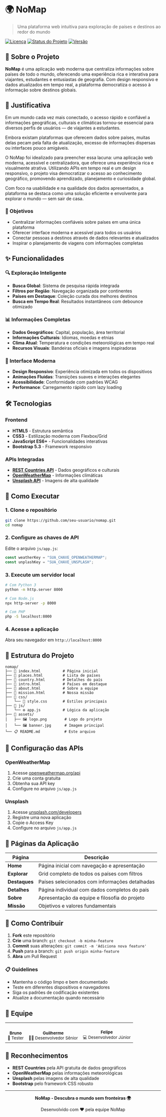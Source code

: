 # 🌍 NoMap

> Uma plataforma web intuitiva para exploração de países e destinos ao redor do mundo

[![Licença](https://img.shields.io/badge/license-MIT-blue.svg)](LICENSE)
[![Status do Projeto](https://img.shields.io/badge/status-ativo-green.svg)]()
[![Versão](https://img.shields.io/badge/versão-1.0.5-brightgreen.svg)]()

## 📖 Sobre o Projeto

**NoMap** é uma aplicação web moderna que centraliza informações sobre países de todo o mundo, oferecendo uma experiência rica e interativa para viajantes, estudantes e entusiastas de geografia. Com design responsivo e dados atualizados em tempo real, a plataforma democratiza o acesso à informação sobre destinos globais.

## 🧾 Justificativa

Em um mundo cada vez mais conectado, o acesso rápido e confiável a informações geográficas, culturais e climáticas tornou-se essencial para diversos perfis de usuários — de viajantes a estudantes.

Embora existam plataformas que oferecem dados sobre países, muitas delas pecam pela falta de atualização, excesso de informações dispersas ou interfaces pouco amigáveis.

O NoMap foi idealizado para preencher essa lacuna: uma aplicação web moderna, acessível e centralizadora, que oferece uma experiência rica e visualmente atrativa. Utilizando APIs em tempo real e um design responsivo, o projeto visa democratizar o acesso ao conhecimento geográfico, promovendo aprendizado, planejamento e curiosidade global.

Com foco na usabilidade e na qualidade dos dados apresentados, a plataforma se destaca como uma solução eficiente e envolvente para explorar o mundo — sem sair de casa.

### 🎯 Objetivos

- Centralizar informações confiáveis sobre países em uma única plataforma
- Oferecer interface moderna e acessível para todos os usuários  
- Conectar pessoas a destinos através de dados relevantes e atualizados
- Inspirar o planejamento de viagens com informações completas

## ✨ Funcionalidades

### 🔍 Exploração Inteligente

- **Busca Global**: Sistema de pesquisa rápida integrada
- **Filtros por Região**: Navegação organizada por continentes
- **Países em Destaque**: Coleção curada dos melhores destinos
- **Busca em Tempo Real**: Resultados instantâneos com debounce otimizado

### 📊 Informações Completas

- **Dados Geográficos**: Capital, população, área territorial
- **Informações Culturais**: Idiomas, moedas e etnias
- **Clima Atual**: Temperatura e condições meteorológicas em tempo real
- **Recursos Visuais**: Bandeiras oficiais e imagens inspiradoras

### 🎨 Interface Moderna

- **Design Responsivo**: Experiência otimizada em todos os dispositivos
- **Animações Fluidas**: Transições suaves e interações elegantes
- **Acessibilidade**: Conformidade com padrões WCAG
- **Performance**: Carregamento rápido com lazy loading

## 🛠️ Tecnologias

### Frontend

- **HTML5** - Estrutura semântica
- **CSS3** - Estilização moderna com Flexbox/Grid
- **JavaScript ES6+** - Funcionalidades interativas
- **Bootstrap 5.3** - Framework responsivo

### APIs Integradas

- **[REST Countries API](https://restcountries.com/)** - Dados geográficos e culturais
- **[OpenWeatherMap](https://openweathermap.org/api)** - Informações climáticas
- **[Unsplash API](https://unsplash.com/developers)** - Imagens de alta qualidade

## 🚀 Como Executar

### 1. Clone o repositório

```bash
git clone https://github.com/seu-usuario/nomap.git
cd nomap
```

### 2. Configure as chaves de API

Edite o arquivo `js/app.js`:

```javascript
const weatherKey = "SUA_CHAVE_OPENWEATHERMAP";
const unplashKey = "SUA_CHAVE_UNSPLASH";
```

### 3. Execute um servidor local

```bash
# Com Python 3
python -m http.server 8000

# Com Node.js
npx http-server -p 8000

# Com PHP
php -S localhost:8000
```

### 4. Acesse a aplicação

Abra seu navegador em `http://localhost:8000`

## 📁 Estrutura do Projeto

```
nomap/
├── 📄 index.html          # Página inicial
├── 📄 places.html         # Lista de países
├── 📄 country.html        # Detalhes do país
├── 📄 intro.html          # Países em destaque
├── 📄 about.html          # Sobre a equipe
├── 📄 mission.html        # Nossa missão
├── 📁 css/
│   └── 🎨 style.css       # Estilos principais
├── 📁 js/
│   └── ⚙️ app.js          # Lógica da aplicação
├── 📁 assets/
│   ├── 🖼️ logo.png        # Logo do projeto
│   └── 🖼️ banner.jpg      # Imagem principal
└── 📋 README.md           # Este arquivo
```

## 🔧 Configuração das APIs

### OpenWeatherMap

1. Acesse [openweathermap.org/api](https://openweathermap.org/api)
2. Crie uma conta gratuita
3. Obtenha sua API key
4. Configure no arquivo `js/app.js`

### Unsplash

1. Acesse [unsplash.com/developers](https://unsplash.com/developers)
2. Registre uma nova aplicação
3. Copie o Access Key
4. Configure no arquivo `js/app.js`

## 🎯 Páginas da Aplicação

| Página | Descrição |
|--------|-----------|
| **Home** | Página inicial com navegação e apresentação |
| **Explorar** | Grid completo de todos os países com filtros |
| **Destaques** | Países selecionados com informações detalhadas |
| **Detalhes** | Página individual com dados completos do país |
| **Sobre** | Apresentação da equipe e filosofia do projeto |
| **Missão** | Objetivos e valores fundamentais |

## 🤝 Como Contribuir

1. **Fork** este repositório
2. **Crie** uma branch: `git checkout -b minha-feature`
3. **Commit** suas alterações: `git commit -m 'Adiciona nova feature'`
4. **Push** para a branch: `git push origin minha-feature`
5. **Abra** um Pull Request

### 📋 Guidelines

- Mantenha o código limpo e bem documentado
- Teste em diferentes dispositivos e navegadores
- Siga os padrões de codificação existentes
- Atualize a documentação quando necessário

## 👥 Equipe

<table>
  <tr>
    <td align="center">
      <br />
      <sub><b>Bruno</b></sub>
      <br />
      <sub>🧪 Tester</sub>
    </td>
    <td align="center">
      <br />
      <sub><b>Guilherme</b></sub>
      <br />
      <sub>👨‍💻 Desenvolvedor Sênior</sub>
    </td>
    <td align="center">
      <br />
      <sub><b>Felipe</b></sub>
      <br />
      <sub>💻 Desenvolvedor Júnior</sub>
    </td>
  </tr>
</table>

## 🌟 Reconhecimentos

- **REST Countries** pela API gratuita de dados geográficos
- **OpenWeatherMap** pelas informações meteorológicas
- **Unsplash** pelas imagens de alta qualidade
- **Bootstrap** pelo framework CSS robusto

---

<div align="center">
  <p><strong>NoMap - Descubra o mundo sem fronteiras 🌍</strong></p>
  <p>Desenvolvido com ❤️ pela equipe NoMap</p>

</div>       
